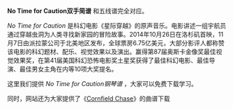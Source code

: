 

**No Time for Caution双手简谱** 和五线谱完全对应。

_No Time for Caution_
是科幻电影《星际穿越》的原声音乐。电影讲述一组宇航员通过穿越虫洞为人类寻找新家园的冒险故事。2014年10月26日在洛杉矶首映，11月7日由派拉蒙公司于北美地区发布，全球票房6.75亿美元，大部分影评人都称赞该电影的科幻题材、配乐、视觉效果以及演出。赢得第87届奥斯卡金像奖最佳视觉效果奖，在第41届美国科幻恐怖电影奖土星奖获得了最佳科幻电影、最佳导演、最佳男女主角在内等10项大奖提名。

这里我们提供 _No Time for Caution钢琴谱_ ，大家可以免费下载学习。

同时，网站还为大家提供了《[Cornfield Chase](Music-5392-Cornfield-Chase-星际穿越OST.html
"Cornfield Chase")》的曲谱下载


